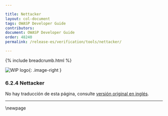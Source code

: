 ```yaml
---

title: Nettacker
layout: col-document
tags: OWASP Developer Guide
contributors:
document: OWASP Developer Guide
order: 48240
permalink: /release-es/verification/tools/nettacker/

---
```


{% include breadcrumb.html %}

<style type="text/css">
.image-right {
  height: 180px;
  display: block;
  margin-left: auto;
  margin-right: auto;
  float: right;
}
</style>

![WIP logo](../../../assets/images/dg_wip.png "Trabajo en curso"){: .image-right }

### 6.2.4 Nettacker

No hay traducción de esta página, consulte [versión original en inglés][release080204].

----

[release080204]: https://github.com/OWASP/www-project-developer-guide/blob/main/release/08-verification/02-tools/04-nettacker.md

\newpage
